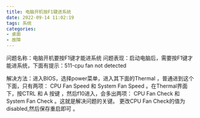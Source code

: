```yaml
---
title: 电脑开机按F1键进系统
date: 2022-09-14 11:02:19
tags: 系统
categories: 
- 桌面
- 故障
---
```


问题名称：电脑开机要按F1键才能进系统
问题表现：启动电脑后，需要按F1键才能进系统，下面有提示：511-cpu fan not detected

<!-- more-->

解决方法：进入BIOS，选择power菜单，进入其下面的Thermal ，普通进到这个下面，只有两项： CPU Fan Speed 和 System Fan Speed 。在Thermal界面下，按CTRL 和 A 按键 ，然后f10进入，会多出两项： CPU Fan Check 和 System Fan Check 。这就是解决问题的关键。 更改CPU Fan Check的值为 disabled,然后保存重启即可 。
